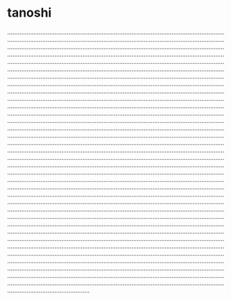 # tanoshi
...................................................................................................................................................................................................................................................................................................................................................................................................................................................................................................................................................................................................................................................................................................................................................................................................................................................................................................................................................................................................................................................................................................................................................................................................................................................................................................................................................................................................................................................................................................................................................................................................................................................................................................................................................................................................................................................................................................................................................................................................................................................................................................................................................................................................................................................................................................................................................................................................................................................................................................................................................................................................................................................................................................................................................................................................................................................................................................................................................................................................................................................................................................................................................................................................................................................................................................................................................................................................................................................................................................................................................................................................................................................................................................................................................................................................................................................................................................................................................................................................................................................................................................................................................................................................................................................................................................................................................................................................................................................................................................................................................................